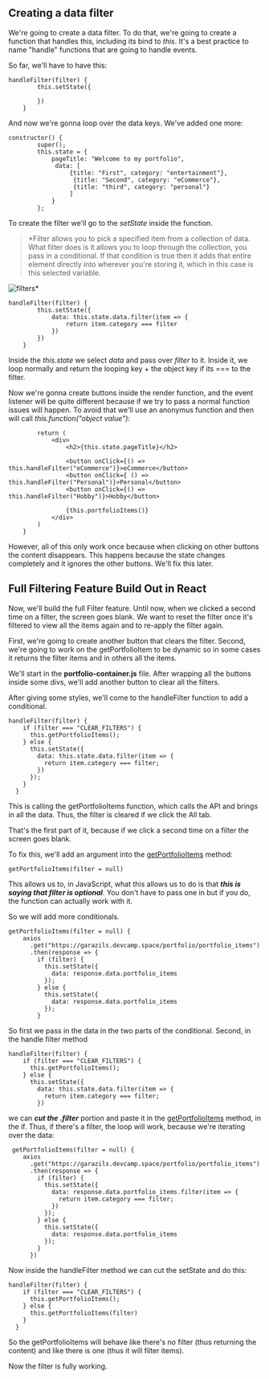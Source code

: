 ## Creating a data filter

We're going to create a data filter. To do that, we're going to create a function that handles this, including its bind to *this*. It's a best practice to name "handle" functions that are going to handle events.

So far, we'll have to have this:

```
handleFilter(filter) {
        this.setState({

        })
    }
```
And now we're gonna loop over the data keys. We've added one more:

```
constructor() {
        super(); 
        this.state = {
            pageTitle: "Welcome to my portfolio",
             data: [
                 {title: "First", category: "entertainment"},
                  {title: "Second", category: "eCommerce"},
                  {title: "third", category: "personal"}
                 ]
            }
        };
```

To create the filter we'll go to the *setState* inside the function. 

> *Filter allows you to pick a specified item from a collection of data. What filter does is it allows you to loop through the collection, you pass in a conditional. If that condition is true then it adds that entire element directly into wherever you're storing it, which in this case is this selected variable.

 ![filters](https://s3-us-west-2.amazonaws.com/images-devcamp/Dissecting+React+JS/React+JS+fundamentals/How+to+Build+a+Data+Filter+in+React+%23+2355/image12.png)*

```
handleFilter(filter) {
        this.setState({
            data: this.state.data.filter(item => {
                return item.category === filter
            })
        })
    }
```

Inside the *this.state* we select *data* and pass over *filter* to it. Inside it, we loop normally and return the looping key + the object key if its === to the filter.

Now we're gonna create buttons inside the render function, and the event listener will be quite different because if we try to pass a normal function issues will happen. To avoid that we'll use an anonymus function and then will call *this.function("object value"):*

```render() {
        return (
            <div>
                <h2>{this.state.pageTitle}</h2>

                <button onClick={() => this.handleFilter("eCommerce")}>eCommerce</button>
                <button onClick={ () => this.handleFilter("Personal")}>Personal</button>
                <button onClick={() => this.handleFilter("Hobby")}>Hobby</button>

                {this.portfolioItems()}
            </div>
        )
    }
```

However, all of this only work once because when clicking on other buttons the content disappears. This happens because the state changes completely and it ignores the other buttons. We'll fix this later.

## Full Filtering Feature Build Out in React

Now, we'll build the full Filter feature. Until now, when we clicked a second time on a filter, the screen goes blank. We want to reset the filter once it's filtered to view all the items again and to re-apply the filter again.

First, we're going to create another button that clears the filter. Second, we're going to work on the getPortfolioItem to be dynamic so in some cases it returns the filter items and in others all the items.

We'll start in the **portfolio-container.js** file. After wrapping all the buttons inside some divs, we'll add another button to clear all the filters.

After giving some styles, we'll come to the handleFilter function to add a conditional.

```
handleFilter(filter) {
    if (filter === "CLEAR_FILTERS") {
      this.getPortfolioItems();
    } else {
      this.setState({
        data: this.state.data.filter(item => {
          return item.category === filter;
        })
      });
    }
  }
```

This is calling the getPortfolioItems function, which calls the API and brings in all the data. Thus, the filter is cleared if we click the All tab.

That's the first part of it, because if we click a second time on a filter the screen goes blank.

To fix this, we'll add an argument into the <u>getPortfolioItems</u> method:

```
getPortfolioItems(filter = null)
```

This allows us to,  in JavaScript, what this allows us to do is that ***this is saying that filter is optional***. You don't have to pass one in but if you do, the function can actually work with it.

So we will add more conditionals.

```
getPortfolioItems(filter = null) {
    axios
      .get("https://garazils.devcamp.space/portfolio/portfolio_items")
      .then(response => {
        if (filter) {
          this.setState({
            data: response.data.portfolio_items
          });
        } else {
          this.setState({
            data: response.data.portfolio_items
          });
        }
```

So first we pass in the data in the two parts of the conditional. Second, in the handle filter method

```
handleFilter(filter) {
    if (filter === "CLEAR_FILTERS") {
      this.getPortfolioItems();
    } else {
      this.setState({
        data: this.state.data.filter(item => {
          return item.category === filter;
        })
```

we can ***cut the .filter*** portion and paste it in the <u>getPortfolioItems</u> method, in the if. Thus, if there's a filter, the loop will work, because we're iterating over the data:

```
 getPortfolioItems(filter = null) {
    axios
      .get("https://garazils.devcamp.space/portfolio/portfolio_items")
      .then(response => {
        if (filter) {
          this.setState({
            data: response.data.portfolio_items.filter(item => {
              return item.category === filter;
            })
          });
        } else {
          this.setState({
            data: response.data.portfolio_items
          });
        }
      })
```

Now inside the handleFilter method we can cut the setState and do this:

```
handleFilter(filter) {
    if (filter === "CLEAR_FILTERS") {
      this.getPortfolioItems();
    } else {
      this.getPortfolioItems(filter)
    }
  }
```

So the getPortfolioItems will behave like there's no filter (thus returning the content) and like there is one (thus it will filter items).

Now the filter is fully working.